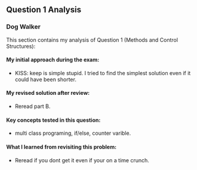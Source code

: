 ## Question 1 Analysis
### Dog Walker

This section contains my analysis of Question 1 (Methods and Control Structures):

#### My initial approach during the exam:
- KISS: keep is simple stupid. I tried to find the simplest solution even if it could have been shorter.
  
#### My revised solution after review:
- Reread part B.
  
#### Key concepts tested in this question:
- multi class programing, if/else, counter varible.
  
#### What I learned from revisiting this problem:
- Reread if you dont get it even if your on a time crunch.
